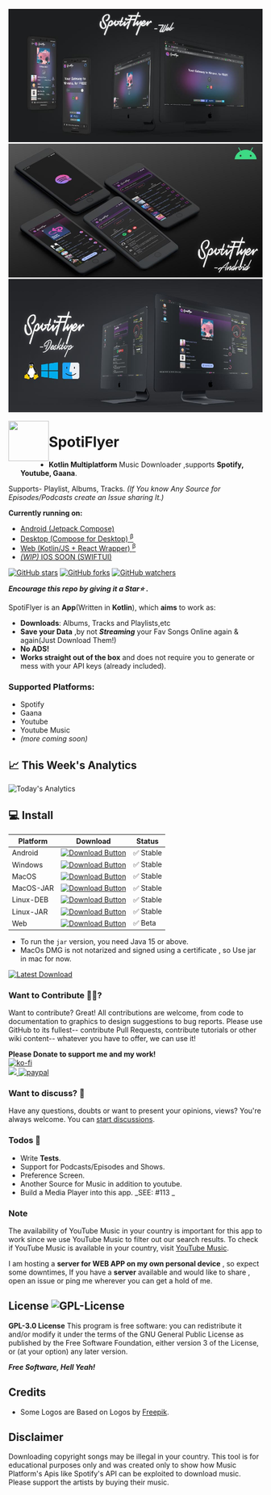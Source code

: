 ![Web Cover](art/cover-web.jpg)
![Android Cover](art/cover-android.jpg)
![Desktop Cover](art/cover-desktop.jpg)


<a href="https://github.com/Shabinder/SpotiFlyer"><img src="https://github.com/Shabinder/SpotiFlyer/blob/Compose/art/SpotiFlyer.svg" align="left" height="80" width="80" ></a>

# SpotiFlyer
- **Kotlin Multiplatform** Music Downloader ,supports **Spotify, Youtube, Gaana**.

Supports- Playlist, Albums, Tracks. _(If You know Any Source for Episodes/Podcasts create an Issue sharing It.)_

 **Currently running on:**
 - [Android (Jetpack Compose)](https://github.com/Shabinder/SpotiFlyer#-install) 
 - [Desktop (Compose for Desktop) <sup>β</sup>](https://github.com/Shabinder/SpotiFlyer#-install)
 - [Web (Kotlin/JS + React Wrapper) <sup>β</sup>](http://shabinder.github.io/SpotiFlyer/)
 - [_(WIP)_ IOS SOON (SWIFTUI)](https://github.com/Shabinder/spotiflyer-ios)

<!--[![Build Status](https://github.com/Shabinder/SpotiFlyer/blob/master/app/build_passing.svg)](https://github.com/Shabinder/SpotiFlyer/releases)
![API](https://img.shields.io/badge/API-26%2B-brightgreen.svg)
</br>-->
[![GitHub stars](https://img.shields.io/github/stars/Shabinder/SpotiFlyer?style=social)](https://github.com/Shabinder/SpotiFlyer/stargazers)
[![GitHub forks](https://img.shields.io/github/forks/Shabinder/SpotiFlyer?style=social)](https://github.com/Shabinder/SpotiFlyer/network/members)
[![GitHub watchers](https://img.shields.io/github/watchers/Shabinder/SpotiFlyer?style=social)](https://github.com/Shabinder/SpotiFlyer/watchers)

***Encourage this repo by giving it a Star⭐ .***

SpotiFlyer is an **App**(Written in **Kotlin**), which **aims** to work as:
  - **Downloads**: Albums, Tracks and Playlists,etc 
  - **Save your Data** ,by not **_Streaming_** your Fav Songs Online again & again(Just Download Them!)
  - **No ADS!** 
  - **Works straight out of the box** and does not require you to generate or mess with your API keys (already included).
  
### Supported Platforms:
- Spotify
- Gaana
- Youtube
- Youtube Music
- _(more coming soon)_

## 📈 This Week's Analytics
<!--START_SECTION:HTI-->
![Today's Analytics](https://hcti.io/v1/image/a859004e-9983-4a49-87de-7b587ce0bfb0)
<!--END_SECTION:HTI-->

## 💻 Install 

| Platform | Download | Status |
|----------|----------|--------|
| Android    |[![Download Button](https://img.shields.io/github/v/release/Shabinder/SpotiFlyer?color=7885FF&label=Android-Apk&logo=android&style=for-the-badge)](https://github.com/Shabinder/SpotiFlyer/releases/download/3.0.0/SpotiFlyer-v3.0.0.apk)| ✅ Stable | 
| Windows    |[![Download Button](https://img.shields.io/github/v/release/Shabinder/SpotiFlyer?color=00A8E8&label=Windows-msi&logo=windows&style=for-the-badge)](https://github.com/Shabinder/SpotiFlyer/releases/download/v2.3.5/SpotiFlyer-Windows-2.3.5.msi)| ✅ Stable | 
| MacOS    |[![Download Button](https://img.shields.io/github/v/release/Shabinder/SpotiFlyer?color=5F85CE&label=MacOS-dmg&logo=apple&style=for-the-badge)](https://github.com/Shabinder/SpotiFlyer/releases/download/v2.3.5/SpotiFlyer-MacOS-2.3.5.dmg) | ✅ Stable | 
| MacOS-JAR    |[![Download Button](https://img.shields.io/github/v/release/Shabinder/SpotiFlyer?color=5F85CE&label=MacOS-jar&logo=apple&style=for-the-badge)](https://github.com/Shabinder/SpotiFlyer/releases/download/v2.3.5/SpotiFlyer-MacOSJAR-2.3.5.jar) | ✅ Stable |
| Linux-DEB    |[![Download Button](https://img.shields.io/github/v/release/Shabinder/SpotiFlyer?color=D0074E&label=Linux-deb&logo=debian&style=for-the-badge)](https://github.com/Shabinder/SpotiFlyer/releases/download/v2.3.5/spotiflyer_2.3.5-LinuxDeb.deb)| ✅ Stable |
| Linux-JAR    |[![Download Button](https://img.shields.io/github/v/release/Shabinder/SpotiFlyer?color=EBA201&label=Linux-jar&logo=linux&style=for-the-badge)](https://github.com/theapache64/stackzy/releases/latest)| ✅ Stable | 
| Web    |[![Download Button](https://img.shields.io/github/v/release/Shabinder/SpotiFlyer?color=FF7139&label=SpotiFlyer&logo=firefox&style=for-the-badge)](https://shabinder.github.io/SpotiFlyer/) | ✅ Beta | 

- To run the `jar` version, you need Java 15 or above.
- MacOs DMG is not notarized and signed using a certificate , so Use jar in mac for now.

[![Latest Download](https://img.shields.io/github/downloads/Shabinder/SpotiFlyer/total?style=for-the-badge&color=17B2E7)](https://github.com/Shabinder/SpotiFlyer/releases/latest)

### Want to Contribute 🙋‍♂️?
Want to contribute? Great!
All contributions are welcome, from code to documentation to graphics to design suggestions to bug reports. Please use GitHub to its fullest-- contribute Pull Requests, contribute tutorials or other wiki content-- whatever you have to offer, we can use it!


**Please Donate to support me and my work!**
</br>
[![ko-fi](https://ko-fi.com/img/githubbutton_sm.svg)](https://ko-fi.com/R6R84CS1D)
</br>
<a href="https://opencollective.com/spotiflyer/donate">
    <img src="https://opencollective.com/spotiflyer/tiers/donate.svg?avatarHeight=52">
</a>
[![paypal](https://www.paypalobjects.com/en_US/i/btn/btn_donateCC_LG.gif)](https://paypal.me/shabinder)

### Want to discuss? 💬
Have any questions, doubts or want to present your opinions, views? You're always welcome. You can [start discussions](https://github.com/Shabinder/SpotiFlyer/discussions).

### Todos 📄
 - Write **Tests**.
 - Support for Podcasts/Episodes and Shows.
 - Preference Screen.
 - Another Source for Music in addition to youtube.
 - Build a Media Player into this app. _SEE: #113 _
 
### Note
The availability of YouTube Music in your country is important for this app to work since we use YouTube Music to filter out our search results.
To check if YouTube Music is available in your country, visit [YouTube Music](https://music.youtube.com).

I am hosting a **server for WEB APP on my own personal device** , so expect some downtimes, If you have a **server** available and would like to share , open an issue or ping me wherever you can get a hold of me.

License
![GPL-License](https://img.shields.io/github/license/Shabinder/SpotiFlyer?style=flat-square)
----
**GPL-3.0 License**
This program is free software: you can redistribute it and/or modify it under the terms of the GNU General Public License as published by the Free Software Foundation, either version 3 of the License, or (at your option) any later version.

***Free Software, Hell Yeah!***


Credits
----
 - Some Logos are Based on Logos by [Freepik](https://www.freepik.com/).
  
  
Disclaimer
----
Downloading copyright songs may be illegal in your country. This tool is for educational purposes only and was created only to show how Music Platform's Apis like Spotify's API can be exploited to download music. Please support the artists by buying their music.

